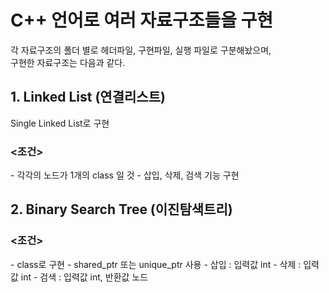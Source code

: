 <h1>C++ 언어로 여러 자료구조들을 구현</h1>

각 자료구조의 폴더 별로 헤더파일, 구현파일, 실행 파일로 구분해놨으며,  
구현한 자료구조는 다음과 같다.

<h2>1. Linked List (연결리스트)</h2>
  Single Linked List로 구현
  <h3><조건></h3>
  - 각각의 노드가 1개의 class 일 것  
  - 삽입, 삭제, 검색 기능 구현  
<h2>2. Binary Search Tree (이진탐색트리)</h2>
  <h3><조건></h3>
  - class로 구현
  - shared_ptr 또는 unique_ptr 사용
  - 삽입 : 입력값 int
  - 삭제 : 입력값 int
  - 검색 : 입력값 int, 반환값 노드
